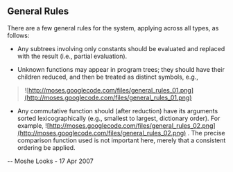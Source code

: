 ## General Rules ##

There are a few general rules for the system, applying across all types, as
follows:

  * Any subtrees involving only constants should be evaluated and replaced with the result (i.e., partial evaluation).

  * Unknown functions may appear in program trees; they should have their children reduced, and then be treated as distinct symbols, e.g.,

> ![http://moses.googlecode.com/files/general_rules_01.png](http://moses.googlecode.com/files/general_rules_01.png)

  * Any commutative function should (after reduction) have its arguments sorted lexicographically (e.g., smallest to largest, dictionary order). For example, ![http://moses.googlecode.com/files/general_rules_02.png](http://moses.googlecode.com/files/general_rules_02.png) . The precise comparison function used is not important here, merely that a consistent ordering be applied.


-- Moshe Looks - 17 Apr 2007